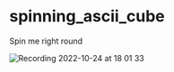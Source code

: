 # spinning_ascii_cube

Spin me right round

![Recording 2022-10-24 at 18 01 33](https://user-images.githubusercontent.com/61104530/197658006-644667e5-9ae7-476f-a52b-d3d8afb13711.gif)
